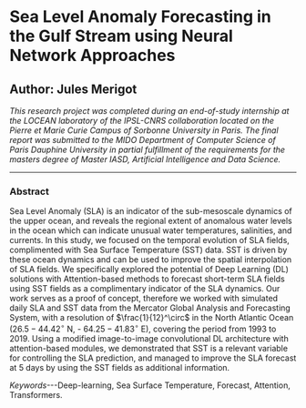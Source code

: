 # Sea Level Anomaly Forecasting in the Gulf Stream using Neural Network Approaches

## Author: Jules Merigot

*This research project was completed during an end-of-study internship at the LOCEAN laboratory of the IPSL-CNRS collaboration located on the Pierre et Marie Curie Campus of Sorbonne University in Paris. The final report was submitted to the MIDO Department of Computer Science of Paris Dauphine University in partial fulfillment of the requirements for the masters degree of Master IASD, Artificial Intelligence and Data Science.*

---

### Abstract

Sea Level Anomaly (SLA) is an indicator of the sub-mesoscale dynamics of the upper ocean, and reveals the regional extent of anomalous water levels in the ocean which can indicate unusual water temperatures, salinities, and currents. In this study, we focused on the temporal evolution of SLA fields, complimented with Sea Surface Temperature (SST) data. SST is driven by these ocean dynamics and can be used to improve the spatial interpolation of SLA fields. We specifically explored the potential of Deep Learning (DL) solutions with Attention-based methods to forecast short-term SLA fields using SST fields as a complimentary indicator of the SLA dynamics. Our work serves as a proof of concept, therefore we worked with simulated daily SLA and SST data from the Mercator Global Analysis and Forecasting System, with a resolution of $\frac{1}{12}^\circ$ in the North Atlantic Ocean ($26.5-44.42^\circ$ N, - $64.25-41.83^\circ$ E), covering the period from 1993 to 2019. Using a modified image-to-image convolutional DL architecture with attention-based modules, we demonstrated that SST is a relevant variable for controlling the SLA prediction, and managed to improve the SLA forecast at 5 days by using the SST fields as additional information. 

*Keywords*---Deep-learning, Sea Surface Temperature, Forecast, Attention, Transformers.
